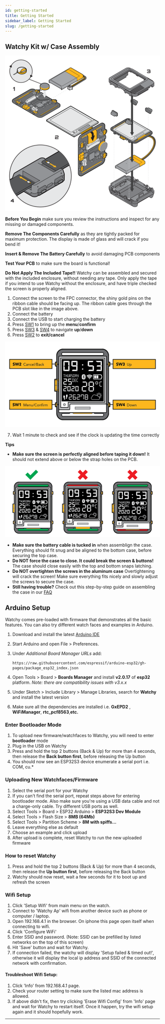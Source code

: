 ```yaml
---
id: getting-started
title: Getting Started
sidebar_label: Getting Started
slug: /getting-started
---
```


## Watchy Kit w/ Case Assembly
![Watchy Kit with Case](../static/img/watchy_kit_instructions.png)

**Before You Begin** make sure you review the instructions and inspect for any missing or damaged components.

**Remove The Components Carefully** as they are tightly packed for maximum protection. The display is made of glass and will crack if you bend it!

**Insert & Remove The Battery Carefully** to avoid damaging PCB components

**Test Your PCB** to make sure the board is functional!

**Do Not Apply The Included Tape!!** Watchy can be assembled and secured with the included enclosure, without needing any tape. Only apply the tape if you intend to use Watchy without the enclosure, and have triple checked the screen is properly aligned.

1. Connect the screen to the FPC connector, the shiny gold pins on the ribbon cable should be facing up. The ribbon cable goes through the PCB slot like in the image above.
2. Connect the battery
3. Connect the USB to start charging the battery
4. Press [SW1](/docs/hardware#bill-of-materials) to bring up the **menu**/**confirm**
5. Press [SW3](/docs/hardware#bill-of-materials) & [SW4](/docs/hardware#bill-of-materials) to navigate **up**/**down**
6. Press [SW2](/docs/hardware#bill-of-materials) to **exit/cancel**

![Watchy Buttons](../static/img/watchy_buttons_map.png)

7. Wait 1 minute to check and see if the clock is updating the time correctly

**Tips**

- **Make sure the screen is perfectly aligned before taping it down!** It should not extend above or below the strap holes on the PCB.

![Watchy Screen Alignment](../static/img/watchy_screen_align.png)

- **Make sure the battery cable is tucked in** when assemblign the case. Everything should fit snug and be aligned to the bottom case, before securing the top case.
- **Do NOT force the case to close. It could break the screen & buttons!** The case should close easily with the top and bottom snaps latching.
- **Do NOT overtighten the screws in the aluminum case** Overtightening will crack the screen! Make sure everything fits nicely and slowly adjust the screws to secure the case.
- **Still having trouble?** Check out this step-by-step guide on assembling the case in our [FAQ](/docs/faqs#the-case-doesnt-fitclose-how-do-i-assemble-it)

## Arduino Setup

Watchy comes pre-loaded with firmware that demonstrates all the basic features. You can also try different watch faces and examples in Arduino.

1. Download and install the latest <ins>[Arduino IDE](https://www.arduino.cc/en/software)</ins>
2. Start Arduino and open File > Preferences.
3. Under *Additional Board Manager URLs* add:

    ```
    https://raw.githubusercontent.com/espressif/arduino-esp32/gh-pages/package_esp32_index.json
    ```
4. Open Tools > Board > **Boards Manager** and install **v2.0.17** of **esp32** platform. *Note: there are compatibility issues with v3.x.x*
5. Under Sketch > Include Library > Manage Libraries, search for **Watchy** and install the latest version
6. Make sure all the dependencies are installed i.e. **GxEPD2** , **WiFiManager**, **rtc_pcf8563**,**etc.**

### Enter Bootloader Mode
1. To upload new firmware/watchfaces to Watchy, you will need to enter **bootloader** mode
2. Plug in the USB on Watchy
3. Press and hold the top 2 buttons (Back & Up) for more than 4 seconds, then release the **Back button first**, before releasing the Up button
4. You should now see an ESP32S3 device enumerate a serial port i.e. COM, cu.*

### Uploading New Watchfaces/Firmware

1. Select the serial port for your Watchy
2. If you can't find the serial port, repeat steps above for entering bootloader mode. Also make sure you're using a USB data cable and not a charge-only cable. Try different USB ports as well.
3. Select Tools > Board > ESP32 Arduino > **ESP32S3 Dev Module**
4. Select Tools > Flash Size > **8MB (64Mb)**
5. Select Tools > Partition Scheme > **8M with spiffs...**
6. Leave everything else as default
7. Choose an example and click upload
8. After upload is complete, reset Watchy to run the new uploaded firmware

### How to reset Watchy
1. Press and hold the top 2 buttons (Back & Up) for more than 4 seconds, then release the **Up button first**, before releasing the Back button
2. Watchy should now reset, wait a few seconds for it to boot up and refresh the screen

### Wifi Setup

1. Click 'Setup Wifi' from main menu on the watch.
2. Connect to 'Watchy Ap' wifi from another device such as phone or computer / laptop.
3. Open 192.168.4.1 in the browser. On iphone this page open itself when connecting to wifi.
4. Click 'Configure WiFi'
5. Enter SSID and password. (Note: SSID can be prefilled by listed networks on the top of this screen)
6. Hit 'Save' button and wait for Watchy.
7. If connection failed, the watchy will display 'Setup failed & timed out!', otherwise it will display the local ip address and SSID of the connected network with confirmation.

#### Troubleshoot Wifi Setup:
1. Click 'Info' from 192.168.4.1 page.
2. Check your router setting to make sure the listed mac address is allowed.
3. If above didn't fix, then try clicking 'Erase Wifi Config' from 'Info' page and wait for Watchy to restart itself. Once it happen, try the wifi setup again and it should hopefully work.

---